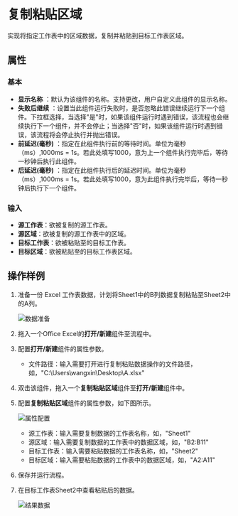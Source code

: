 # 复制粘贴区域

实现将指定工作表中的区域数据，复制并粘贴到目标工作表区域。

## 属性

### 基本

- **显示名称** ：默认为该组件的名称。支持更改，用户自定义此组件的显示名称。
- **失败后继续** ：设置当此组件运行失败时，是否忽略此错误继续运行下一个组件。下拉框选择，当选择"是"时，如果该组件运行时遇到错误，该流程也会继续执行下一个组件，并不会停止；当选择"否"时，如果该组件运行时遇到错误，该流程将会停止执行并抛出错误。
- **前延迟(毫秒)** ：指定在此组件执行前的等待时间。单位为毫秒（ms）,1000ms = 1s。若此处填写1000，意为上一个组件执行完毕后，等待一秒钟后执行此组件。
- **后延迟(毫秒)** ：指定在此组件执行后的延迟时间。单位为毫秒（ms）,1000ms = 1s。若此处填写1000，意为此组件执行完毕后，等待一秒钟后执行下一个组件。

### 输入

- **源工作表**：欲被复制的源工作表。
- **源区域**：欲被复制的源工作表中的区域。
- **目标工作表**：欲被粘贴至的目标工作表。
- **目标区域**：欲被粘贴至的目标工作表区域。

## 操作样例

1. 准备一份 Excel 工作表数据，计划将Sheet1中的B列数据复制粘贴至Sheet2中的A列。
   
   ![数据准备](https://docimages.blob.core.chinacloudapi.cn/images/Activities/sheet1andsheet220201217.png)

2. 拖入一个Office Excel的**打开/新建**组件至流程中。
3. 配置**打开/新建**组件的属性参数。
   - 文件路径：输入需要打开进行复制粘贴数据操作的文件路径，如，"C:\Users\wangxin\Desktop\A.xlsx"

4. 双击该组件，拖入一个**复制粘贴区域**组件至**打开/新建**组件中。
5. 配置**复制粘贴区域**组件的属性参数，如下图所示。 
   
   ![属性配置](https://docimages.blob.core.chinacloudapi.cn/images/Activities/copyandpaste20201217.png)  

   - 源工作表：输入需要复制数据的工作表名称，如，"Sheet1"
   - 源区域：输入需要复制数据的工作表中的数据区域，如，"B2:B11"
   - 目标工作表：输入需要粘贴数据的工作表名称，如，"Sheet2"
   - 目标区域：输入需要粘贴数据的工作表中的数据区域，如，"A2:A11"

6. 保存并运行流程。
7. 在目标工作表Sheet2中查看粘贴后的数据。
   
   ![结果数据](https://docimages.blob.core.chinacloudapi.cn/images/Activities/copyandpasteresult20201217.png)